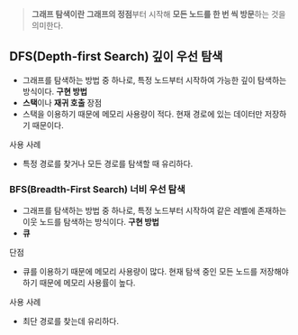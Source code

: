 > **그래프 탐색이란**
> **그래프의 정점**부터 시작해 **모든 노드를 한 번 씩 방문**하는 것을 의미한다.

## DFS(Depth-first Search) 깊이 우선 탐색
- 그래프를 탐색하는 방법 중 하나로, 특정 노드부터 시작하여 가능한 깊이 탐색하는 방식이다.
**구현 방법**
- **스택**이나 **재귀 호출**
장점
- 스택을 이용하기 때문에 메모리 사용량이 적다. 현재 경로에 있는 데이터만 저장하기 때문이다.

사용 사례
- 특정 경로를 찾거나 모든 경로를 탐색할 때 유리하다.

### BFS(Breadth-First Search) 너비 우선 탐색
- 그래프를 탐색하는 방법 중 하나로, 특정 노드부터 시작하여 같은 레벨에 존재하는 이웃 노드를 탐색하는 방식이다.
**구현 방법**
- **큐**

단점
- 큐를 이용하기 때문에 메모리 사용량이 많다. 현재 탐색 중인 모든 노드를 저장해야하기 때문에 메모리 사용률이 높다.

사용 사례
-  최단 경로를 찾는데 유리하다.
